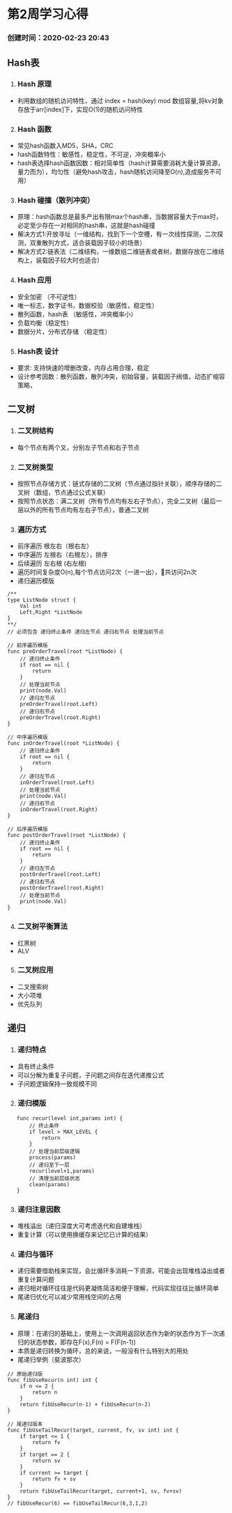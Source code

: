 # 第2周学习心得
### 创建时间：2020-02-23 20:43
## Hash表
1. ### Hash 原理
- 利用数组的随机访问特性，通过 index = hash(key) mod 数组容量,将kv对象存放于arr[index]下，实现O(1)的随机访问特性
2. ### Hash 函数
- 常见hash函数入MD5，SHA，CRC
- hash函数特性：敏感性，稳定性，不可逆，冲突概率小
- hash表选择hash函数因数：相对简单性（hash计算需要消耗大量计算资源，量力而为），均匀性（避免hash攻击，hash随机访问降至O(n),造成服务不可用）
3. ### Hash 碰撞（散列冲突）
- 原理：hash函数总是最多产出有限max个hash串，当数据容量大于max时，必定至少存在一对相同的hash串，这就是hash碰撞
- 解决方式1:开放寻址（一维结构，找到下一个空槽，有一次线性探测，二次探测，双重散列方式，适合装载因子较小的场景）
- 解决方式2:链表法（二维结构，一维数组二维链表或者树，数据存放在二维结构上，装载因子较大时也适合）
4. ### Hash 应用
- 安全加密 （不可逆性）
- 唯一标志，数字证书，数据校验（敏感性，稳定性）
- 散列函数，hash表 （敏感性，冲突概率小）
- 负载均衡（稳定性）
- 数据分片，分布式存储 （稳定性）
5. ### Hash表 设计
- 要求: 支持快速的增删改查，内存占用合理，稳定
- 设计参考因数：散列函数，散列冲突，初始容量，装载因子阀值，动态扩缩容策略，
## 二叉树
1. ### 二叉树结构
- 每个节点有两个叉，分别左子节点和右子节点
2. ### 二叉树类型
-  按照节点存储方式：链式存储的二叉树（节点通过指针关联），顺序存储的二叉树（数组，节点通过公式关联）
-  按照节点状态：满二叉树（所有节点均有左右子节点），完全二叉树（最后一层以外的所有节点均有左右子节点），普通二叉树
3. ### 遍历方式
- 前序遍历 根左右（根右左）
- 中序遍历 左根右（右根左），排序
- 后续遍历 左右根 (右左根)
- 遍历时间复杂度O(n),每个节点访问2次（一进一出），共访问2n次
- 递归遍历模版
```golang
/**
type ListNode struct {
    Val int
    Left,Right *ListNode
}
**/
// 必须包含 递归终止条件 递归左节点 递归右节点 处理当前节点

// 前序遍历模版
func preOrderTravel(root *ListNode) {
    // 递归终止条件
    if root == nil {
        return
    }
    // 处理当前节点
    print(node.Val)
    // 递归左节点
    preOrderTravel(root.Left)
    // 递归右节点
    preOrderTravel(root.Right)
}

// 中序遍历模版
func inOrderTravel(root *ListNode) {
    // 递归终止条件
    if root == nil {
        return
    }
    // 递归左节点
    inOrderTravel(root.Left)
    // 处理当前节点
    print(node.Val)
    // 递归右节点
    inOrderTravel(root.Right)
}

// 后序遍历模版
func postOrderTravel(root *ListNode) {
    // 递归终止条件
    if root == nil {
        return
    }
    // 递归左节点
    postOrderTravel(root.Left)
    // 递归右节点
    postOrderTravel(root.Right)
    // 处理当前节点
    print(node.Val)
}
```
4. ### 二叉树平衡算法
- 红黑树
- ALV
5. ### 二叉树应用
-  二叉搜索树
-  大小项堆
-  优先队列
## 递归
1. ### 递归特点
- 具有终止条件
- 可以分解为重复子问题，子问题之间存在迭代递推公式
- 子问题逻辑保持一致规模不同
2. ### 递归模版
```golang
   func recur(level int,params int) {
       // 终止条件
       if level > MAX_LEVEL {
           return
       }
       // 处理当前层级逻辑
       process(params)
       // 递归至下一层
       recur(level+1,params)
       // 清理当前层级状态
       clean(params)
   }
```
3. ### 递归注意因数
- 堆栈溢出（递归深度大可考虑迭代和自建堆栈）
- 重复计算（可以使用换缓存来记忆已计算的结果）
4. ### 递归与循环
- 递归需要借助栈来实现，会比循环多消耗一下资源，可能会出现堆栈溢出或者重复计算问题
- 递归相对循环往往是代码更凝练简洁和便于理解，代码实现往往比循环简单
- 尾递归优化可以减少常用栈空间的占用
5. ### 尾递归
- 原理：在递归的基础上，使用上一次调用返回状态作为新的状态作为下一次递归的状态参数，即存在F(x),F(n) = F(F(n-1)) 
- 本质是递归转换为循环，总的来说，一般没有什么特别大的用处
- 尾递归举例（斐波那次）
```golang
// 原始递归版
func fibUseRecur(n int) int {
	if n <= 2 {
		return n
	}
	return fibUseRecur(n-1) + fibUseRecur(n-2)
}

// 尾递归版本
func fibUseTailRecur(target, current, fv, sv int) int {
	if target <= 1 {
		return fv
	}
	if target == 2 {
		return sv
	}
	if current >= target {
		return fv + sv
	}
	return fibUseTailRecur(target, current+1, sv, fv+sv)
}
// fibUseRecur(6) == fibUseTailRecur(6,3,1,2)
``` 

